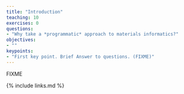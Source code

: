 ```yaml
---
title: "Introduction"
teaching: 10
exercises: 0
questions:
- "Why take a *programmatic* approach to materials informatics?"
objectives:
- ""
keypoints:
- "First key point. Brief Answer to questions. (FIXME)"
---
```

FIXME

{% include links.md %}
